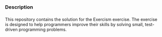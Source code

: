<h3 align="left">Description</h3>

###

This repository contains the solution for the Exercism exercise.
The exercise is designed to help programmers improve their skills by solving small, test-driven programming problems.
